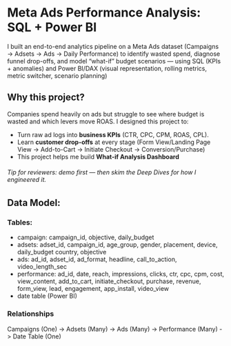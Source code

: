 <h1>Meta Ads Performance Analysis: SQL + Power BI</h1>
<p>I built an end-to-end analytics pipeline on a Meta Ads dataset (Campaigns → Adsets → Ads → Daily Performance) to identify wasted spend, diagnose funnel drop-offs, and model “what-if” budget scenarios — using SQL (KPIs + anomalies) and Power BI/DAX (visual representation, rolling metrics, metric switcher, scenario planning)</p>
<div>
  <h2>Why this project?</h2>
  <p>Companies spend heavily on ads but struggle to see where budget is wasted and which levers move ROAS. I designed this project to:</p>
  <ul>
    <li>Turn raw ad logs into <b>business KPIs</b> (CTR, CPC, CPM, ROAS, CPL).</li>
    <li>Learn <b>customer drop-offs</b> at every stage (Form View/Landing Page View -> Add-to-Cart -> Initiate Checkout -> Conversion/Purchase)</li>
    <li>This project helps me build <b>What-if Analysis Dashboard</b></li>
  </ul>
  <h6>Tip for reviewers: demo first — then skim the Deep Dives for how I engineered it.</h6>
</div>
<div>
  <h2>Data Model:</h2>
  <div>
    <h3>Tables:</h3>
    <ul>
      <li>campaign: campaign_id, objective, daily_budget</li>
      <li>adsets: adset_id, campaign_id, age_group, gender, placement, device, daily_budget country, objective</li>
      <li>ads: ad_id, adset_id, ad_format, headline, call_to_action, video_length_sec</li>
      <li>performance: ad_id, date, reach, impressions, clicks, ctr, cpc, cpm, cost, view_content, add_to_cart, initiate_checkout, purchase, revenue, form_view, lead, engagement,                 app_install, video_view
      </li>
      <li>date table (Power BI)</li>
    </ul>
  </div>
  
  <div>
  <h3>Relationships</h3>
  <p>Campaigns (One) -> Adsets (Many) -> Ads (Many) -> Performance (Many) -> Date Table (One)</p>
  </div>
  
</div>
